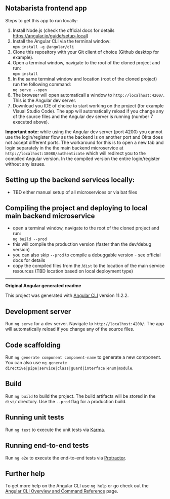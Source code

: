 ## Notabarista frontend app

Steps to get this app to run locally:
1. Install Node.js (check the official docs for details https://angular.io/guide/setup-local)
2. Install the Angular CLI via the terminal window:\
`npm install -g @angular/cli`
4. Clone this repository with your Git client of choice (Github desktop for example).
5. Open a terminal window, navigate to the root of the cloned project and run:\
`npm install`
7. In the same terminal window and location (root of the cloned project) run the following command:\
`ng serve --open`
9. The browser will open automaticall a window to `http://localhost:4200/`. This is the Angular dev server.
10. Download you IDE of choice to start working on the project (for example Visual Studio Code). The app will automatically reload if you change any of the source files and the Angular dev server is running (number 7 executed above).

**Important note:** while using the Angular dev server (port 4200) you cannot use the login/register flow as the backend is on another port and Okta does not accept different ports. The workaround for this is to open a new tab and login separately in the the main backend microservice at `http://localhost:18080/authenticate` which will redirect you to the compiled Angular version. In the compiled version the entire login/register without any issues.

## Setting up the backend services locally:
- TBD either manual setup of all microservices or via bat files

## Compiling the project and deploying to local main backend microservice
- open a terminal window, navigate to the root of the cloned project and run:\
`ng build --prod`
- this will compile the production version (faster than the dev/debug version)
- you can also skip `--prod` to compile a debuggable version - see official docs for details
- copy the compiled files from the <project root path>/`dist` to the location of the main service resources (TBD location based on local deployment type)

--- 
**Original Angular generated readme**

This project was generated with [Angular CLI](https://github.com/angular/angular-cli) version 11.2.2.

## Development server

Run `ng serve` for a dev server. Navigate to `http://localhost:4200/`. The app will automatically reload if you change any of the source files.

## Code scaffolding

Run `ng generate component component-name` to generate a new component. You can also use `ng generate directive|pipe|service|class|guard|interface|enum|module`.

## Build

Run `ng build` to build the project. The build artifacts will be stored in the `dist/` directory. Use the `--prod` flag for a production build.

## Running unit tests

Run `ng test` to execute the unit tests via [Karma](https://karma-runner.github.io).

## Running end-to-end tests

Run `ng e2e` to execute the end-to-end tests via [Protractor](http://www.protractortest.org/).

## Further help

To get more help on the Angular CLI use `ng help` or go check out the [Angular CLI Overview and Command Reference](https://angular.io/cli) page.

